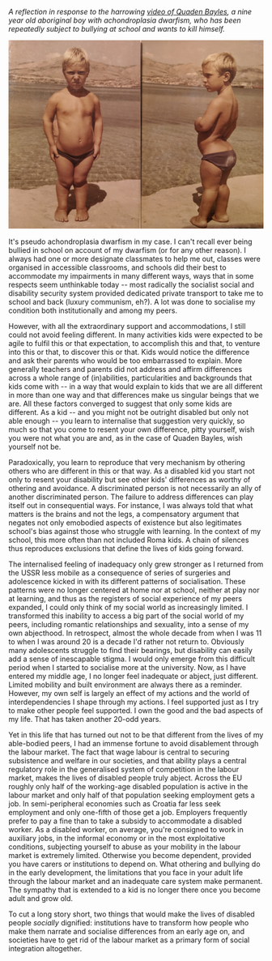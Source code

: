 <!--
.. title: Disability, Discrimination and Desire not to Be
.. layout: post
.. date: 2019-12-31 18:48:00 UTC
.. previewimage: /images/pseudoachondroplasia.jpg
.. description: A reflection in response to the harrowing video of Quanden Bayles, a nine year old aboriginal boy with achondroplasia dwarfism, who has been repeatedly subject to bullying at school and wants to kill himself.
-->

*A reflection in response to the harrowing [video of Quaden Bayles](https://www.youtube.com/watch?v=VgCjJmdYNIE), a nine year old aboriginal boy with achondroplasia dwarfism, who has been repeatedly subject to bullying at school and wants to kill himself.*

![A photo of me at the age of 7 or 8, my congenital condition similar to Quaden's](/images/pseudoachondroplasia.jpg)

It's pseudo achondroplasia dwarfism in my case. I can't recall ever being bullied in school on account of my dwarfism (or for any other reason). I always had one or more designate classmates to help me out, classes were organised in accessible classrooms, and schools did their best to accommodate my impairments in many different ways, ways that in some respects seem unthinkable today -- most radically the socialist social and disability security system provided dedicated private transport to take me to school and back (luxury communism, eh?). A lot was done to socialise my condition both institutionally and among my peers.

However, with all the extraordinary support and accommodations, I still could not avoid feeling different. In many activities kids were expected to be agile to fulfil this or that expectation, to accomplish this and that, to venture into this or that, to discover this or that. Kids would notice the difference and ask their parents who would be too embarrassed to explain. More generally teachers and parents did not address and affirm differences across a whole range of (in)abilities, particularities and backgrounds that kids come with -- in a way that would explain to kids that we are all different in more than one way and that differences make us singular beings that we are. All these factors converged to suggest that only some kids are different. As a kid -- and you might not be outright disabled but only not able enough -- you learn to internalise that suggestion very quickly, so much so that you come to resent your own difference, pitty yourself, wish you were not what you are and, as in the case of Quaden Bayles, wish yourself not be.

Paradoxically, you learn to reproduce that very mechanism by othering others who are different in this or that way. As a disabled kid you start not only to resent your disability but see other kids' differences as worthy of othering and avoidance. A discriminated person is not necessarily an ally of another discriminated person. The failure to address differences can play itself out in consequential ways. For instance, I was always told that what matters is the brains and not the legs, a compensatory argument that negates not only emobodied aspects of existence but also legitimates school's bias against those who struggle with learning. In the context of my school, this more often than not included Roma kids. A chain of silences thus reproduces exclusions that define the lives of kids going forward.

The internalised feeling of inadequacy only grew stronger as I returned from the USSR less mobile as a consequence of series of surgeries and adolescence kicked in with its different patterns of socialisation. These patterns were no longer centered at home nor at school, neither at play nor at learning, and thus as the registers of social experience of my peers expanded, I could only think of my social world as increasingly limited. I transformed this inability to access a big part of the social world of my peers, including romantic relationships and sexuality, into a sense of my own abjecthood. In retrospect, almost the whole decade from when I was 11 to when I was around 20 is a decade I'd rather not return to. Obviously many adolescents struggle to find their bearings, but disability can easily add a sense of inescapable stigma. I would only emerge from this difficult period when I started to socialise more at the university. Now, as I have entered my middle age, I no longer feel inadequate or abject, just different. Limited mobility and built environment are always there as a reminder. However, my own self is largely an effect of my actions and the world of interdependencies I shape through my actions. I feel supported just as I try to make other people feel supported. I own the good and the bad aspects of my life. That has taken another 20-odd years.

Yet in this life that has turned out not to be that different from the lives of my able-bodied peers, I had an immense fortune to avoid disablement through the labour market. The fact that wage labour is central to securing subsistence and welfare in our societies, and that ability plays a central regulatory role in the generalised system of competition in the labour market, makes the lives of disabled people truly abject. Across the EU roughly only half of the working-age disabled population is active in the labour market and only half of that population seeking employment gets a job. In semi-peripheral economies such as Croatia far less seek employment and only one-fifth of those get a job. Employers frequently prefer to pay a fine than to take a subsidy to accommodate a disabled worker. As a disabled worker, on average, you're consigned to work in auxiliary jobs, in the informal economy or in the most exploitative conditions, subjecting yourself to abuse as your mobility in the labour market is extremely limited. Otherwise you become dependent, provided you have carers or institutions to depend on. What othering and bullying do in the early development, the limitations that you face in your adult life through the labour market and an inadequate care system make permanent. The sympathy that is extended to a kid is no longer there once you become adult and grow old.

To cut a long story short, two things that would make the lives of disabled people *socially* dignified: institutions have to transform how people who make them narrate and socialise differences from an early age on, and societies have to get rid of the labour market as a primary form of social integration altogether.
